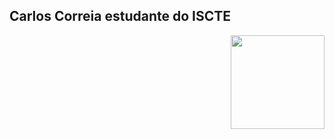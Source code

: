 ## Carlos Correia estudante do ISCTE
<div align="center">
<img height="150em" align="right" src="https://images.ctfassets.net/b4k16c7lw5ut/blog-Simpson-GIF.gif/6ecb9e86a6619635f53c7d2285ac052b/Simpson-GIF.gif"/>
</div>
<div>
  
  ##
</div>
<div style="display: inline_block"><br>
  <a href="https://github.com/Kalex44">
</div>
